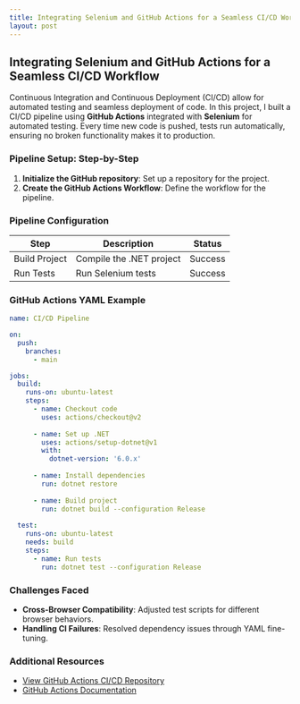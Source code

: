 ```yaml
---
title: Integrating Selenium and GitHub Actions for a Seamless CI/CD Workflow
layout: post
--- 
```

## Integrating Selenium and GitHub Actions for a Seamless CI/CD Workflow

Continuous Integration and Continuous Deployment (CI/CD) allow for automated testing and seamless deployment of code. In this project, I built a CI/CD pipeline using **GitHub Actions** integrated with **Selenium** for automated testing. Every time new code is pushed, tests run automatically, ensuring no broken functionality makes it to production.

### Pipeline Setup: Step-by-Step
1. **Initialize the GitHub repository**: Set up a repository for the project.
2. **Create the GitHub Actions Workflow**: Define the workflow for the pipeline.

### Pipeline Configuration
| Step          | Description                | Status   |
|---------------|----------------------------|----------|
| Build Project | Compile the .NET project   | Success  |
| Run Tests     | Run Selenium tests         | Success  |

### GitHub Actions YAML Example
```yaml
name: CI/CD Pipeline

on:
  push:
    branches:
      - main

jobs:
  build:
    runs-on: ubuntu-latest
    steps:
      - name: Checkout code
        uses: actions/checkout@v2
        
      - name: Set up .NET
        uses: actions/setup-dotnet@v1
        with:
          dotnet-version: '6.0.x'
      
      - name: Install dependencies
        run: dotnet restore
      
      - name: Build project
        run: dotnet build --configuration Release
      
  test:
    runs-on: ubuntu-latest
    needs: build
    steps:
      - name: Run tests
        run: dotnet test --configuration Release
```

### Challenges Faced
- **Cross-Browser Compatibility**: Adjusted test scripts for different browser behaviors.
- **Handling CI Failures**: Resolved dependency issues through YAML fine-tuning.

### Additional Resources
- [View GitHub Actions CI/CD Repository](https://github.com/your-repo/cicd-pipeline)
- [GitHub Actions Documentation](https://docs.github.com/en/actions)
